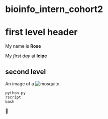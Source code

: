 # bioinfo_intern_cohort2


# first level header
My name is **Rose**


My *first day* at **Icipe**
## second level
An image of a ![mosquito](https://media.wired.com/photos/5b296efa0da4a86262ab0b85/16:9/w_2400,h_1350,c_limit/mosquito-609947168.jpg)

```
python.py
rscript
bash
```
:tada:
